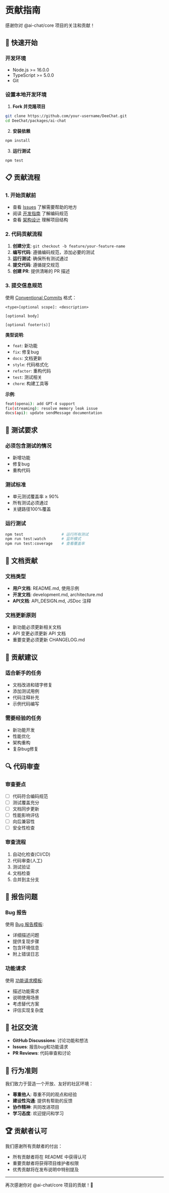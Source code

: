 # 贡献指南

感谢你对 @ai-chat/core 项目的关注和贡献！

## 🚀 快速开始

### 开发环境
- Node.js >= 16.0.0
- TypeScript >= 5.0.0
- Git

### 设置本地开发环境

1. **Fork 并克隆项目**
```bash
git clone https://github.com/your-username/DeeChat.git
cd DeeChat/packages/ai-chat
```

2. **安装依赖**
```bash
npm install
```

3. **运行测试**
```bash
npm test
```

## 📋 贡献流程

### 1. 开始贡献前
- 查看 [Issues](https://github.com/DeeChat/issues) 了解需要帮助的地方
- 阅读 [开发指南](./docs/development.md) 了解编码规范
- 查看 [架构设计](./docs/architecture.md) 理解项目结构

### 2. 代码贡献流程
1. **创建分支**: `git checkout -b feature/your-feature-name`
2. **编写代码**: 遵循编码规范，添加必要的测试
3. **运行测试**: 确保所有测试通过
4. **提交代码**: 遵循提交规范
5. **创建 PR**: 提供清晰的 PR 描述

### 3. 提交信息规范
使用 [Conventional Commits](https://www.conventionalcommits.org/) 格式：

```
<type>[optional scope]: <description>

[optional body]

[optional footer(s)]
```

**类型说明**:
- `feat`: 新功能
- `fix`: 修复bug
- `docs`: 文档更新
- `style`: 代码格式化
- `refactor`: 重构代码
- `test`: 测试相关
- `chore`: 构建工具等

**示例**:
```bash
feat(openai): add GPT-4 support
fix(streaming): resolve memory leak issue
docs(api): update sendMessage documentation
```

## 🧪 测试要求

### 必须包含测试的情况
- 新增功能
- 修复bug
- 重构代码

### 测试标准
- 单元测试覆盖率 ≥ 90%
- 所有测试必须通过
- 关键路径100%覆盖

### 运行测试
```bash
npm test                 # 运行所有测试
npm run test:watch       # 监听模式
npm run test:coverage    # 查看覆盖率
```

## 📝 文档贡献

### 文档类型
- **用户文档**: README.md, 使用示例
- **开发文档**: development.md, architecture.md
- **API文档**: API_DESIGN.md, JSDoc 注释

### 文档更新原则
- 新功能必须更新相关文档
- API 变更必须更新 API 文档
- 重要变更必须更新 CHANGELOG.md

## 🎯 贡献建议

### 适合新手的任务
- 文档改进和错字修复
- 添加测试用例
- 代码注释补充
- 示例代码编写

### 需要经验的任务  
- 新功能开发
- 性能优化
- 架构重构
- 复杂bug修复

## 🔍 代码审查

### 审查要点
- [ ] 代码符合编码规范
- [ ] 测试覆盖充分
- [ ] 文档同步更新
- [ ] 性能影响评估
- [ ] 向后兼容性
- [ ] 安全性检查

### 审查流程
1. 自动化检查(CI/CD)
2. 代码审查(人工)
3. 测试验证
4. 文档检查
5. 合并到主分支

## 🚨 报告问题

### Bug 报告
使用 [Bug 报告模板](https://github.com/DeeChat/issues/new?template=bug_report.md):
- 详细描述问题
- 提供复现步骤  
- 包含环境信息
- 附上错误日志

### 功能请求
使用 [功能请求模板](https://github.com/DeeChat/issues/new?template=feature_request.md):
- 描述功能需求
- 说明使用场景
- 考虑替代方案
- 评估实现复杂度

## 💬 社区交流

- **GitHub Discussions**: 讨论功能和想法
- **Issues**: 报告bug和功能请求
- **PR Reviews**: 代码审查和讨论

## 📜 行为准则

我们致力于营造一个开放、友好的社区环境：

- **尊重他人**: 尊重不同的观点和经验
- **建设性沟通**: 提供有帮助的反馈
- **协作精神**: 共同改进项目
- **学习态度**: 欢迎提问和学习

## 🏆 贡献者认可

我们感谢所有贡献者的付出：
- 所有贡献者将在 README 中获得认可
- 重要贡献者将获得项目维护者权限
- 优秀贡献将在发布说明中特别提及

---

再次感谢你对 @ai-chat/core 项目的贡献！🎉